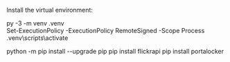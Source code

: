 Install the virtual environment:

py -3 -m venv .venv  
Set-ExecutionPolicy -ExecutionPolicy RemoteSigned -Scope Process
.venv\scripts\activate

python -m pip install --upgrade pip
pip install flickrapi 
pip install portalocker

